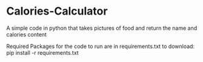 # Calories-Calculator
A simple code in python that takes pictures of food and return the name and calories content

Required Packages for the code to run are in requirements.txt
to download:
pip install -r requirements.txt
